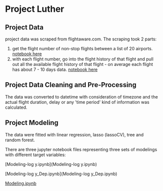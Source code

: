 # Project Luther

## Project Data

  project data was scraped from flightaware.com.
  The scraping took 2 parts:
  1) get the flight number of non-stop flights between a list of 20 airports. [notebook here](CW_FlightsByAirport-20.ipynb)
  2) with each flight number, go into the flight history of that flight and pull out all the available flight history of that flight - on average each flight has about 7 - 10 days data. [notebook here](CW_Luther-Iter-AllFLT-Copy9.ipynb)
  
  
## Project Data Cleaning and Pre-Processing

  The data was converted to datetime with consideration of timezone and the actual flight duration, delay or any 'time period' kind of information was calculated.
  
## Project Modeling

  The data were fitted with linear regression, lasso (lassoCV), tree and random forest. 
  
  There are three jupyter notebook files representing three sets of modelings with different target variables:
  
  [Modeling-log y.ipynb](Modeling-log y.ipynb)
  
  [Modeling-log y_Dep.ipynb](Modeling-log y_Dep.ipynb)
  
  [Modeling.ipynb](Modeling.ipynb)
  
  
  

